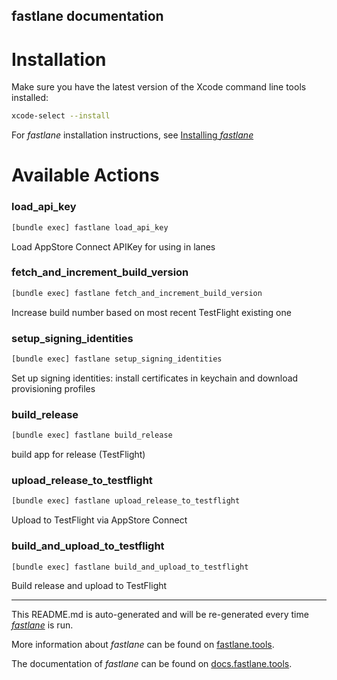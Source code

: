 fastlane documentation
----

# Installation

Make sure you have the latest version of the Xcode command line tools installed:

```sh
xcode-select --install
```

For _fastlane_ installation instructions, see [Installing _fastlane_](https://docs.fastlane.tools/#installing-fastlane)

# Available Actions

### load_api_key

```sh
[bundle exec] fastlane load_api_key
```

Load AppStore Connect APIKey for using in lanes

### fetch_and_increment_build_version

```sh
[bundle exec] fastlane fetch_and_increment_build_version
```

Increase build number based on most recent TestFlight existing one

### setup_signing_identities

```sh
[bundle exec] fastlane setup_signing_identities
```

Set up signing identities: install certificates in keychain and download provisioning profiles

### build_release

```sh
[bundle exec] fastlane build_release
```

build app for release (TestFlight)

### upload_release_to_testflight

```sh
[bundle exec] fastlane upload_release_to_testflight
```

Upload to TestFlight via AppStore Connect

### build_and_upload_to_testflight

```sh
[bundle exec] fastlane build_and_upload_to_testflight
```

Build release and upload to TestFlight

----

This README.md is auto-generated and will be re-generated every time [_fastlane_](https://fastlane.tools) is run.

More information about _fastlane_ can be found on [fastlane.tools](https://fastlane.tools).

The documentation of _fastlane_ can be found on [docs.fastlane.tools](https://docs.fastlane.tools).
